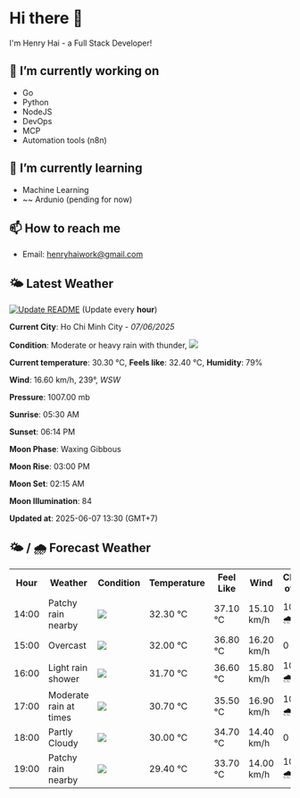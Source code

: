 # Hi there 👋

I'm Henry Hai - a Full Stack Developer!

## 🔭 I’m currently working on

- Go
- Python
- NodeJS
- DevOps
- MCP
- Automation tools (n8n)

## 🌱 I’m currently learning

- Machine Learning
- ~~ Ardunio (pending for now)

## 📫 How to reach me

- Email: <henryhaiwork@gmail.com>

## 🌤️ Latest Weather
[![Update README](https://github.com/henry0hai/henry0hai/actions/workflows/udpateReadme.yml/badge.svg)](https://github.com/henry0hai/henry0hai/actions/workflows/udpateReadme.yml)
(Update every **hour**)
<!-- CURRENT_WEATHER:START -->
**Current City**: Ho Chi Minh City - *07/06/2025*

**Condition**: Moderate or heavy rain with thunder, <img src="https://cdn.weatherapi.com/weather/64x64/day/389.png"/>

**Current temperature**: 30.30 °C, **Feels like**: 32.40 °C, **Humidity**: 79%

**Wind**: 16.60 km/h, 239°, *WSW*

**Pressure**: 1007.00 mb

**Sunrise**: 05:30 AM

**Sunset**: 06:14 PM

**Moon Phase**: Waxing Gibbous

**Moon Rise**: 03:00 PM

**Moon Set**: 02:15 AM

**Moon Illumination**: 84

**Updated at**: 2025-06-07 13:30 (GMT+7)<!-- CURRENT_WEATHER:END -->

## 🌤️ / 🌧️ Forecast Weather
<!-- FORECAST_WEATHER:START -->
<table>
		<tr>
			<th>Hour</th>
			<th>Weather</th>
			<th>Condition</th>
			<th>Temperature</th>
			<th>Feel Like</th>
			<th>Wind</th>
			<th>Chance of Rain</th>
		</tr>
				<tr>
					<td>14:00</td>
					<td>Patchy rain nearby</td>
					<td><img src='https://cdn.weatherapi.com/weather/64x64/day/176.png'/></td>
					<td>32.30 °C</td>
					<td>37.10 °C</td>
					<td>15.10 km/h</td>
					<td>100 % 🌧️</td>
				</tr>
				<tr>
					<td>15:00</td>
					<td>Overcast </td>
					<td><img src='https://cdn.weatherapi.com/weather/64x64/day/122.png'/></td>
					<td>32.00 °C</td>
					<td>36.80 °C</td>
					<td>16.20 km/h</td>
					<td>0 %</td>
				</tr>
				<tr>
					<td>16:00</td>
					<td>Light rain shower</td>
					<td><img src='https://cdn.weatherapi.com/weather/64x64/day/353.png'/></td>
					<td>31.70 °C</td>
					<td>36.60 °C</td>
					<td>15.80 km/h</td>
					<td>100 % 🌧️</td>
				</tr>
				<tr>
					<td>17:00</td>
					<td>Moderate rain at times</td>
					<td><img src='https://cdn.weatherapi.com/weather/64x64/day/299.png'/></td>
					<td>30.70 °C</td>
					<td>35.50 °C</td>
					<td>16.90 km/h</td>
					<td>100 % 🌧️</td>
				</tr>
				<tr>
					<td>18:00</td>
					<td>Partly Cloudy </td>
					<td><img src='https://cdn.weatherapi.com/weather/64x64/day/116.png'/></td>
					<td>30.00 °C</td>
					<td>34.70 °C</td>
					<td>14.40 km/h</td>
					<td>0 %</td>
				</tr>
				<tr>
					<td>19:00</td>
					<td>Patchy rain nearby</td>
					<td><img src='https://cdn.weatherapi.com/weather/64x64/night/176.png'/></td>
					<td>29.40 °C</td>
					<td>33.70 °C</td>
					<td>14.00 km/h</td>
					<td>100 % 🌧️</td>
				</tr>
</table>
<!-- FORECAST_WEATHER:END -->
